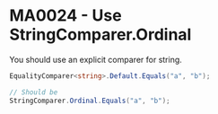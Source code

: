 # MA0024 - Use StringComparer.Ordinal

You should use an explicit comparer for string.

````csharp
EqualityComparer<string>.Default.Equals("a", "b");

// Should be
StringComparer.Ordinal.Equals("a", "b");
````
